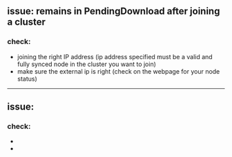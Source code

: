 ## issue: remains in PendingDownload after joining a cluster
### check: 
- joining the right IP address (ip address specified must be a valid and fully synced node in the cluster you want to join)
- make sure the external ip is right (check on the webpage for your node status)
___
## issue:
### check:
-
-
